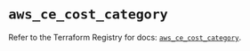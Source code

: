 # `aws_ce_cost_category`

Refer to the Terraform Registry for docs: [`aws_ce_cost_category`](https://registry.terraform.io/providers/hashicorp/aws/5.51.1/docs/resources/ce_cost_category).
